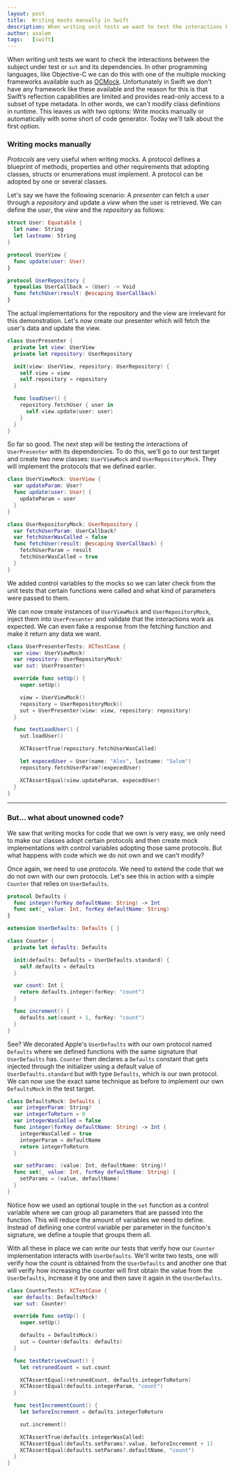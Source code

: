 ```yaml
---
layout: post
title:  Writing mocks manually in Swift
description: When writing unit tests we want to test the interactions between the subject under test and its dependencies. In this blog post you'll learn how.
author: asalom
tags:   [swift]
---
```


When writing unit tests we want to check the interactions between the subject under test or `sut` and its dependencies. In other programming languages, like Objective-C we can do this with one of the multiple mocking frameworks available such as [OCMock](http://ocmock.org/). Unfortunately in Swift we don't have any framework like these available and the reason for this is that Swift’s reflection capabilities are limited and provides read-only access to a subset of type metadata. In other words, we can't modify class definitions in runtime. This leaves us with two options: Write mocks manually or automatically with some short of code generator. Today we'll talk about the first option.

### Writing mocks manually
_Protocols_ are very useful when writing mocks. A protocol defines a blueprint of methods, properties and other requirements that adopting classes, structs or enumerations must implement. A protocol can be adopted by one or several classes. 

Let's say we have the following scenario: A _presenter_ can fetch a _user_ through a _repository_ and update a _view_ when the user is retrieved. We can define the _user_, the _view_ and the _repository_ as follows:

```swift
struct User: Equatable {
  let name: String
  let lastname: String
}

protocol UserView {
  func update(user: User)
}

protocol UserRepository {
  typealias UserCallback = (User) -> Void
  func fetchUser(result: @escaping UserCallback)
}
```

The actual implementations for the repository and the view are irrelevant for this demonstration. Let's now create our presenter which will fetch the user's data and update the view.

```swift
class UserPresenter {
  private let view: UserView
  private let repository: UserRepository

  init(view: UserView, repository: UserRepository) {
    self.view = view
    self.repository = repository
  }

  func loadUser() {
    repository.fetchUser { user in
      self.view.update(user: user)
    }
  }
}
```

So far so good. The next step will be testing the interactions of `UserPresenter` with its dependencies. To do this, we'll go to our test target and create two new classes: `UserViewMock` and `UserRepositoryMock`. They will implement the protocols that we defined earlier.

```swift
class UserViewMock: UserView {
  var updateParam: User?
  func update(user: User) {
    updateParam = user
  }
}

class UserRepositoryMock: UserRepository {
  var fetchUserParam: UserCallback?
  var fetchUserWasCalled = false
  func fetchUser(result: @escaping UserCallback) {
    fetchUserParam = result
    fetchUserWasCalled = true
  }
}
```

We added control variables to the mocks so we can later check from the unit tests that certain functions were called and what kind of parameters were passed to them.

We can now create instances of `UserViewMock` and `UserRepositoryMock`, inject them into `UserPresenter` and validate that the interactions work as expected. We can even fake a response from the fetching function and make it return any data we want.

```swift
class UserPresenterTests: XCTestCase {
  var view: UserViewMock!
  var repository: UserRepositoryMock!
  var sut: UserPresenter!

  override func setUp() {
    super.setUp()

    view = UserViewMock()
    repository = UserRepositoryMock()
    sut = UserPresenter(view: view, repository: repository)
  }

  func testLoadUser() {
    sut.loadUser()

    XCTAssertTrue(repository.fetchUserWasCalled)

    let expecedUser = User(name: "Alex", lastname: "Salom")
    repository.fetchUserParam?(expecedUser)

    XCTAssertEqual(view.updateParam, expecedUser)
  }
}
```

---

### But... what about unowned code?

We saw that writing mocks for code that we own is very easy, we only need to make our classes adopt certain protocols and then create mock implementations with control variables adopting those same protocols. But what happens with code which we do not own and we can't modify? 

Once again, we need to use _protocols_. We need to extend the code that we do not own with our own protocols. Let's see this in action with a simple `Counter` that relies on `UserDefaults`.

```swift
protocol Defaults {
  func integer(forKey defaultName: String) -> Int
  func set(_ value: Int, forKey defaultName: String)
}

extension UserDefaults: Defaults { }

class Counter {
  private let defaults: Defaults

  init(defaults: Defaults = UserDefaults.standard) {
    self.defaults = defaults
  }

  var count: Int {
    return defaults.integer(forKey: "count")
  }

  func increment() {
    defaults.set(count + 1, forKey: "count")
  }
}
```

See? We decorated Apple's `UserDefaults` with our own protocol named `Defaults` where we defined functions with the same signature that `UserDefaults` has. `Counter` then declares a `Defaults` constant that gets injected through the initializer using a default value of `UserDefaults.standard` but with type `Defaults`, which is our own protocol. We can now use the exact same technique as before to implement our own `DefaultsMock` in the test target.

```swift
class DefaultsMock: Defaults {
  var integerParam: String?
  var integerToReturn = 0
  var integerWasCalled = false
  func integer(forKey defaultName: String) -> Int {
    integerWasCalled = true
    integerParam = defaultName
    return integerToReturn
  }

  var setParams: (value: Int, defaultName: String)?
  func set(_ value: Int, forKey defaultName: String) {
    setParams = (value, defaultName)
  }
}
```

Notice how we used an optional touple in the `set` function as a control variable where we can group all parameters that are passed into the function. This will reduce the amount of variables we need to define. Instead of defining one control variable per parameter in the funciton's signature, we define a touple that groups them all.

With all these in place we can write our tests that verify how our `Counter` implementation interacts with `UserDefaults`. We'll write two tests, one will verify how the _count_ is obtained from the `UserDefaults` and another one that will verify how increasing the counter will first obtain the value from the `UserDefaults`, increase it by one and then save it again in the `UserDefaults`.

```swift
class CounterTests: XCTestCase {
  var defaults: DefaultsMock!
  var sut: Counter!

  override func setUp() {
    super.setUp()

    defaults = DefaultsMock()
    sut = Counter(defaults: defaults)
  }

  func testRetrieveCount() {
    let retrunedCount = sut.count

    XCTAssertEqual(retrunedCount, defaults.integerToReturn)
    XCTAssertEqual(defaults.integerParam, "count")
  }

  func testIncrementCount() {
    let beforeIncrement = defaults.integerToReturn

    sut.increment()

    XCTAssertTrue(defaults.integerWasCalled)
    XCTAssertEqual(defaults.setParams?.value, beforeIncrement + 1)
    XCTAssertEqual(defaults.setParams?.defaultName, "count")
  }
}
```